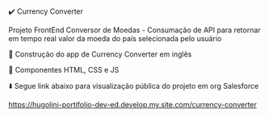 :heavy_check_mark: Currency Converter 

Projeto FrontEnd Conversor de Moedas - Consumação de API para retornar em tempo real valor da moeda do país selecionada pelo usuário

:wrench: Construção do app de Currency Converter em inglês 

:art: Componentes HTML, CSS e JS 

:arrow_down: Segue link abaixo para visualização pública do projeto em org Salesforce

https://hugolini-portifolio-dev-ed.develop.my.site.com/currency-converter


